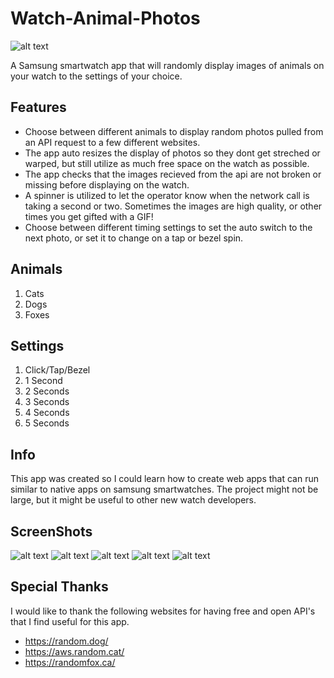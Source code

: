 # Watch-Animal-Photos
![alt text](https://raw.githubusercontent.com/ericpelland/Watch-Animal-Photos/master/imgs/Screen_20181028_103208.png)

A Samsung smartwatch app that will randomly display images of animals on your watch to the settings of your choice.

## Features
* Choose between different animals to display random photos pulled from an API request to a few different websites.
* The app auto resizes the display of photos so they dont get streched or warped, but still utilize as much free space on the watch as possible.
* The app checks that the images recieved from the api are not broken or missing before displaying on the watch.
* A spinner is utilized to let the operator know when the network call is taking a second or two.  Sometimes the images are high quality, or other times you get gifted with a GIF!
* Choose between different timing settings to set the auto switch to the next photo, or set it to change on a tap or bezel spin.

## Animals
1) Cats
2) Dogs
3) Foxes

## Settings
1) Click/Tap/Bezel
2) 1 Second
3) 2 Seconds
4) 3 Seconds
5) 4 Seconds
6) 5 Seconds

## Info
This app was created so I could learn how to create web apps that can run similar to native apps on samsung smartwatches.  The project might not be large, but it might be useful to other new watch developers.

## ScreenShots
![alt text](https://raw.githubusercontent.com/ericpelland/Watch-Animal-Photos/master/imgs/Screen_20181028_103323.png)
![alt text](https://raw.githubusercontent.com/ericpelland/Watch-Animal-Photos/master/imgs/Screen_20181028_103315.png)
![alt text](https://raw.githubusercontent.com/ericpelland/Watch-Animal-Photos/master/imgs/Screen_20181028_103213.png)
![alt text](https://raw.githubusercontent.com/ericpelland/Watch-Animal-Photos/master/imgs/Screen_20181028_103228.png)
![alt text](https://raw.githubusercontent.com/ericpelland/Watch-Animal-Photos/master/imgs/Screen_20181028_103246.png)

## Special Thanks
I would like to thank the following websites for having free and open API's that I find useful for this app.
* https://random.dog/
* https://aws.random.cat/
* https://randomfox.ca/
